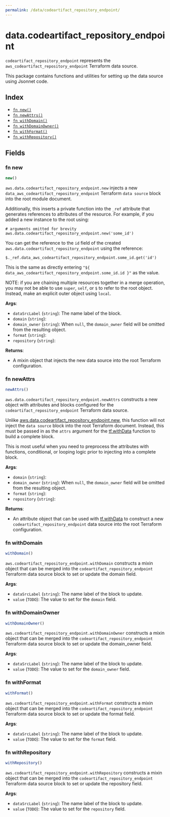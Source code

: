 ```yaml
---
permalink: /data/codeartifact_repository_endpoint/
---
```


# data.codeartifact_repository_endpoint

`codeartifact_repository_endpoint` represents the `aws_codeartifact_repository_endpoint` Terraform data source.



This package contains functions and utilities for setting up the data source using Jsonnet code.


## Index

* [`fn new()`](#fn-new)
* [`fn newAttrs()`](#fn-newattrs)
* [`fn withDomain()`](#fn-withdomain)
* [`fn withDomainOwner()`](#fn-withdomainowner)
* [`fn withFormat()`](#fn-withformat)
* [`fn withRepository()`](#fn-withrepository)

## Fields

### fn new

```ts
new()
```


`aws.data.codeartifact_repository_endpoint.new` injects a new `data_aws_codeartifact_repository_endpoint` Terraform `data source`
block into the root module document.

Additionally, this inserts a private function into the `_ref` attribute that generates references to attributes of the
resource. For example, if you added a new instance to the root using:

    # arguments omitted for brevity
    aws.data.codeartifact_repository_endpoint.new('some_id')

You can get the reference to the `id` field of the created `aws.data.codeartifact_repository_endpoint` using the reference:

    $._ref.data_aws_codeartifact_repository_endpoint.some_id.get('id')

This is the same as directly entering `"${ data_aws_codeartifact_repository_endpoint.some_id.id }"` as the value.

NOTE: if you are chaining multiple resources together in a merge operation, you may not be able to use `super`, `self`,
or `$` to refer to the root object. Instead, make an explicit outer object using `local`.

**Args**:
  - `dataSrcLabel` (`string`): The name label of the block.
  - `domain` (`string`): 
  - `domain_owner` (`string`):  When `null`, the `domain_owner` field will be omitted from the resulting object.
  - `format` (`string`): 
  - `repository` (`string`): 

**Returns**:
- A mixin object that injects the new data source into the root Terraform configuration.


### fn newAttrs

```ts
newAttrs()
```


`aws.data.codeartifact_repository_endpoint.newAttrs` constructs a new object with attributes and blocks configured for the `codeartifact_repository_endpoint`
Terraform data source.

Unlike [aws.data.codeartifact_repository_endpoint.new](#fn-codeartifactrepositoryendpointnew), this function will not inject the `data source`
block into the root Terraform document. Instead, this must be passed in as the `attrs` argument for the
[tf.withData](https://github.com/tf-libsonnet/core/tree/main/docs#fn-withdata) function to build a complete block.

This is most useful when you need to preprocess the attributes with functions, conditional, or looping logic prior to
injecting into a complete block.

**Args**:
  - `domain` (`string`): 
  - `domain_owner` (`string`):  When `null`, the `domain_owner` field will be omitted from the resulting object.
  - `format` (`string`): 
  - `repository` (`string`): 

**Returns**:
  - An attribute object that can be used with [tf.withData](https://github.com/tf-libsonnet/core/tree/main/docs#fn-withdata) to construct a new `codeartifact_repository_endpoint` data source into the root Terraform configuration.


### fn withDomain

```ts
withDomain()
```

`aws.codeartifact_repository_endpoint.withDomain` constructs a mixin object that can be merged into the `codeartifact_repository_endpoint`
Terraform data source block to set or update the domain field.



**Args**:
  - `dataSrcLabel` (`string`): The name label of the block to update.
  - `value` (`TODO`): The value to set for the `domain` field.


### fn withDomainOwner

```ts
withDomainOwner()
```

`aws.codeartifact_repository_endpoint.withDomainOwner` constructs a mixin object that can be merged into the `codeartifact_repository_endpoint`
Terraform data source block to set or update the domain_owner field.



**Args**:
  - `dataSrcLabel` (`string`): The name label of the block to update.
  - `value` (`TODO`): The value to set for the `domain_owner` field.


### fn withFormat

```ts
withFormat()
```

`aws.codeartifact_repository_endpoint.withFormat` constructs a mixin object that can be merged into the `codeartifact_repository_endpoint`
Terraform data source block to set or update the format field.



**Args**:
  - `dataSrcLabel` (`string`): The name label of the block to update.
  - `value` (`TODO`): The value to set for the `format` field.


### fn withRepository

```ts
withRepository()
```

`aws.codeartifact_repository_endpoint.withRepository` constructs a mixin object that can be merged into the `codeartifact_repository_endpoint`
Terraform data source block to set or update the repository field.



**Args**:
  - `dataSrcLabel` (`string`): The name label of the block to update.
  - `value` (`TODO`): The value to set for the `repository` field.
